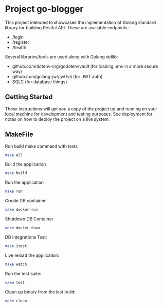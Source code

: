 # Project go-blogger

This project intended to showcases the implementation of Golang standard library for building Restful API. These are available endpoints :

- /login
- /register
- /health

Several libraries/tools are used along with Golang stdlib:

- github.com/dotenv-org/godotenvvault (for loading .env in a more secure way)
- github.com/golang-jwt/jwt/v5 (for JWT auth)
- SQLC (for database things)

## Getting Started

These instructions will get you a copy of the project up and running on your local machine for development and testing purposes. See deployment for notes on how to deploy the project on a live system.

## MakeFile

Run build make command with tests

```bash
make all
```

Build the application

```bash
make build
```

Run the application

```bash
make run
```

Create DB container

```bash
make docker-run
```

Shutdown DB Container

```bash
make docker-down
```

DB Integrations Test:

```bash
make itest
```

Live reload the application:

```bash
make watch
```

Run the test suite:

```bash
make test
```

Clean up binary from the last build:

```bash
make clean
```
